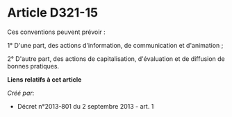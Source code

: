 # Article D321-15

Ces conventions peuvent prévoir : 

1° D'une part, des actions d'information, de communication et d'animation ; 

2° D'autre part, des actions de capitalisation, d'évaluation et de diffusion de bonnes pratiques.

**Liens relatifs à cet article**

_Créé par_:

  - Décret n°2013-801 du 2 septembre 2013 - art. 1
